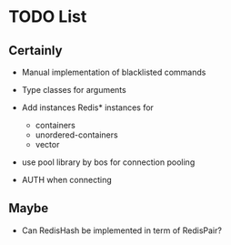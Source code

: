 # TODO List

## Certainly

- Manual implementation of blacklisted commands
- Type classes for arguments
- Add instances Redis* instances for
    - containers
    - unordered-containers
    - vector

- use pool library by bos for connection pooling
- AUTH when connecting


## Maybe

- Can RedisHash be implemented in term of RedisPair?
